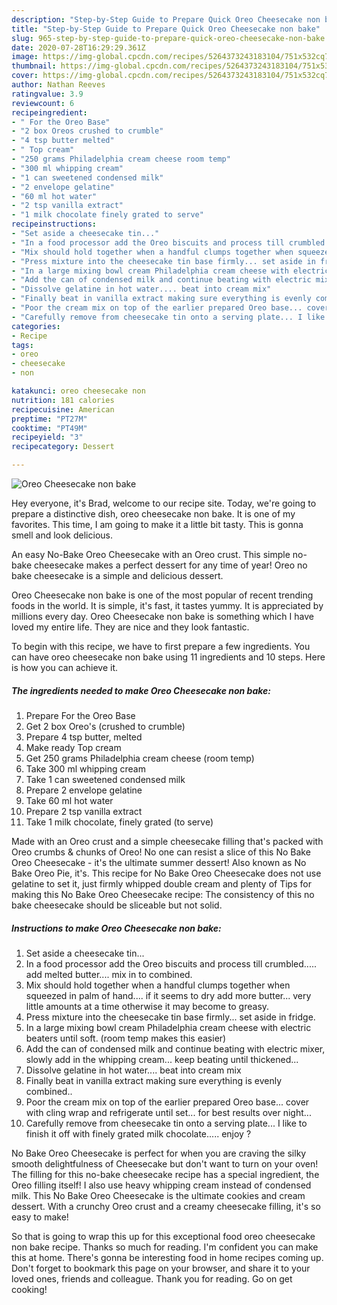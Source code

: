 ```yaml
---
description: "Step-by-Step Guide to Prepare Quick Oreo Cheesecake non bake"
title: "Step-by-Step Guide to Prepare Quick Oreo Cheesecake non bake"
slug: 965-step-by-step-guide-to-prepare-quick-oreo-cheesecake-non-bake
date: 2020-07-28T16:29:29.361Z
image: https://img-global.cpcdn.com/recipes/5264373243183104/751x532cq70/oreo-cheesecake-non-bake-recipe-main-photo.jpg
thumbnail: https://img-global.cpcdn.com/recipes/5264373243183104/751x532cq70/oreo-cheesecake-non-bake-recipe-main-photo.jpg
cover: https://img-global.cpcdn.com/recipes/5264373243183104/751x532cq70/oreo-cheesecake-non-bake-recipe-main-photo.jpg
author: Nathan Reeves
ratingvalue: 3.9
reviewcount: 6
recipeingredient:
- " For the Oreo Base"
- "2 box Oreos crushed to crumble"
- "4 tsp butter melted"
- " Top cream"
- "250 grams Philadelphia cream cheese room temp"
- "300 ml whipping cream"
- "1 can sweetened condensed milk"
- "2 envelope gelatine"
- "60 ml hot water"
- "2 tsp vanilla extract"
- "1 milk chocolate finely grated to serve"
recipeinstructions:
- "Set aside a cheesecake tin..."
- "In a food processor add the Oreo biscuits and process till crumbled..... add melted butter.... mix in to combined."
- "Mix should hold together when a handful clumps together when squeezed in palm of hand.... if it seems to dry add more butter... very little amounts at a time otherwise it may become to greasy."
- "Press mixture into the cheesecake tin base firmly... set aside in fridge."
- "In a large mixing bowl cream Philadelphia cream cheese with electric beaters until soft. (room temp makes this easier)"
- "Add the can of condensed milk and continue beating with electric mixer, slowly add in the whipping cream... keep beating until thickened..."
- "Dissolve gelatine in hot water.... beat into cream mix"
- "Finally beat in vanilla extract making sure everything is evenly combined.."
- "Poor the cream mix on top of the earlier prepared Oreo base... cover with cling wrap and refrigerate until set... for best results over night..."
- "Carefully remove from cheesecake tin onto a serving plate... I like to finish it off with finely grated milk chocolate..... enjoy ?"
categories:
- Recipe
tags:
- oreo
- cheesecake
- non

katakunci: oreo cheesecake non 
nutrition: 181 calories
recipecuisine: American
preptime: "PT27M"
cooktime: "PT49M"
recipeyield: "3"
recipecategory: Dessert

---
```



![Oreo Cheesecake non bake](https://img-global.cpcdn.com/recipes/5264373243183104/751x532cq70/oreo-cheesecake-non-bake-recipe-main-photo.jpg)

Hey everyone, it's Brad, welcome to our recipe site. Today, we're going to prepare a distinctive dish, oreo cheesecake non bake. It is one of my favorites. This time, I am going to make it a little bit tasty. This is gonna smell and look delicious.

An easy No-Bake Oreo Cheesecake with an Oreo crust. This simple no-bake cheesecake makes a perfect dessert for any time of year! Oreo no bake cheesecake is a simple and delicious dessert.

Oreo Cheesecake non bake is one of the most popular of recent trending foods in the world. It is simple, it's fast, it tastes yummy. It is appreciated by millions every day. Oreo Cheesecake non bake is something which I have loved my entire life. They are nice and they look fantastic.


To begin with this recipe, we have to first prepare a few ingredients. You can have oreo cheesecake non bake using 11 ingredients and 10 steps. Here is how you can achieve it.

<!--inarticleads1-->

##### The ingredients needed to make Oreo Cheesecake non bake:

1. Prepare  For the Oreo Base
1. Get 2 box Oreo&#39;s (crushed to crumble)
1. Prepare 4 tsp butter, melted
1. Make ready  Top cream
1. Get 250 grams Philadelphia cream cheese (room temp)
1. Take 300 ml whipping cream
1. Take 1 can sweetened condensed milk
1. Prepare 2 envelope gelatine
1. Take 60 ml hot water
1. Prepare 2 tsp vanilla extract
1. Take 1 milk chocolate, finely grated (to serve)


Made with an Oreo crust and a simple cheesecake filling that&#39;s packed with Oreo crumbs &amp; chunks of Oreo! No one can resist a slice of this No Bake Oreo Cheesecake - it&#39;s the ultimate summer dessert! Also known as No Bake Oreo Pie, it&#39;s. This recipe for No Bake Oreo Cheesecake does not use gelatine to set it, just firmly whipped double cream and plenty of Tips for making this No Bake Oreo Cheesecake recipe: The consistency of this no bake cheesecake should be sliceable but not solid. 

<!--inarticleads2-->

##### Instructions to make Oreo Cheesecake non bake:

1. Set aside a cheesecake tin...
1. In a food processor add the Oreo biscuits and process till crumbled..... add melted butter.... mix in to combined.
1. Mix should hold together when a handful clumps together when squeezed in palm of hand.... if it seems to dry add more butter... very little amounts at a time otherwise it may become to greasy.
1. Press mixture into the cheesecake tin base firmly... set aside in fridge.
1. In a large mixing bowl cream Philadelphia cream cheese with electric beaters until soft. (room temp makes this easier)
1. Add the can of condensed milk and continue beating with electric mixer, slowly add in the whipping cream... keep beating until thickened...
1. Dissolve gelatine in hot water.... beat into cream mix
1. Finally beat in vanilla extract making sure everything is evenly combined..
1. Poor the cream mix on top of the earlier prepared Oreo base... cover with cling wrap and refrigerate until set... for best results over night...
1. Carefully remove from cheesecake tin onto a serving plate... I like to finish it off with finely grated milk chocolate..... enjoy ?


No Bake Oreo Cheesecake is perfect for when you are craving the silky smooth delightfulness of Cheesecake but don&#39;t want to turn on your oven! The filling for this no-bake cheesecake recipe has a special ingredient, the Oreo filling itself! I also use heavy whipping cream instead of condensed milk. This No Bake Oreo Cheesecake is the ultimate cookies and cream dessert. With a crunchy Oreo crust and a creamy cheesecake filling, it&#39;s so easy to make! 

So that is going to wrap this up for this exceptional food oreo cheesecake non bake recipe. Thanks so much for reading. I'm confident you can make this at home. There's gonna be interesting food in home recipes coming up. Don't forget to bookmark this page on your browser, and share it to your loved ones, friends and colleague. Thank you for reading. Go on get cooking!
